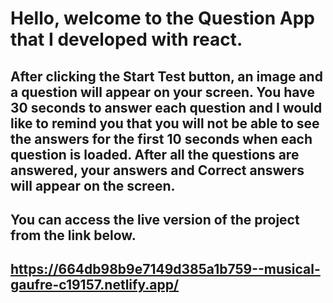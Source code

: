 # Hello, welcome to the Question App that I developed with react.

## After clicking the Start Test button, an image and a question will appear on your screen. You have 30 seconds to answer each question and I would like to remind you that you will not be able to see the answers for the first 10 seconds when each question is loaded. After all the questions are answered, your answers and Correct answers will appear on the screen.

## You can access the live version of the project from the link below.

## https://664db98b9e7149d385a1b759--musical-gaufre-c19157.netlify.app/

